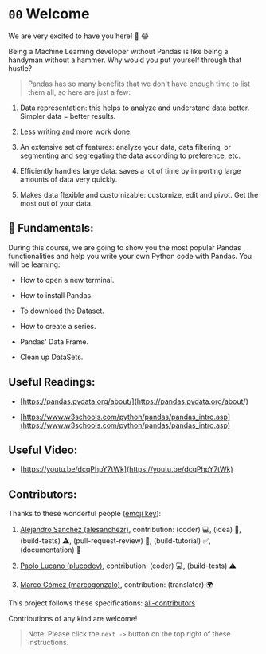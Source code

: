 # `00` Welcome 

We are very excited to have you here! 🎉 😂

Being a Machine Learning developer without Pandas is like being a handyman without a hammer. Why would you put yourself through that hustle?

> Pandas has so many benefits that we don't have enough time to list them all, so here are just a few:

1. Data representation: this helps to analyze and understand data better. Simpler data = better results.

2. Less writing and more work done.

3. An extensive set of features: analyze your data, data filtering, or segmenting and segregating the data according to preference, etc.

4. Efficiently handles large data: saves a lot of time by importing large amounts of data very quickly.

5. Makes data flexible and customizable: customize, edit and pivot. Get the most out of your data.

## 💬 Fundamentals:

During this course, we are going to show you the most popular Pandas functionalities and help you write your own Python code with Pandas. You will be learning:

+ How to open a new terminal.

+ How to install Pandas.

+ To download the Dataset.

+ How to create a series.

+ Pandas' Data Frame.

+ Clean up DataSets.

## Useful Readings:

+ [https://pandas.pydata.org/about/](https://pandas.pydata.org/about/)

+ [https://www.w3schools.com/python/pandas/pandas_intro.asp](https://www.w3schools.com/python/pandas/pandas_intro.asp)

## Useful Video:

+ [https://youtu.be/dcqPhpY7tWk](https://youtu.be/dcqPhpY7tWk)

## Contributors:

Thanks to these wonderful people ([emoji key](https://github.com/kentcdodds/all-contributors#emoji-key)):

1. [Alejandro Sanchez (alesanchezr)](https://github.com/alesanchezr), contribution: (coder) 💻, (idea) 🤔, (build-tests) ⚠️, (pull-request-review) 👀, (build-tutorial) ✅, (documentation) 📖

2. [Paolo Lucano (plucodev)](https://github.com/plucodev), contribution: (coder) 💻, (build-tests) ⚠️

3. [Marco Gómez (marcogonzalo)](https://github.com/marcogonzalo), contribution: (translator) 🌍

This project follows these specifications: [all-contributors](https://github.com/kentcdodds/all-contributors)

Contributions of any kind are welcome!


> Note: Please click the `next ->` button on the top right of these instructions.


